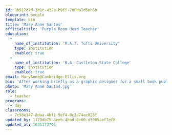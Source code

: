 ```yaml
---
id: 9b517d7d-3b1c-432e-b9f9-700da7d5eb6b
blueprint: people
template: bio
title: 'Mary Anne Santos'
officialtitle: 'Purple Room Head Teacher'
education:
  -
    name_of_institution: 'M.A.T. Tufts University'
    type: institution
    enabled: true
  -
    name_of_institution: 'B.A. Castleton State College'
    type: institution
    enabled: true
email: MaryAnne@Cambridge-Ellis.org
bio: 'After working briefly as a graphic designer for a small book publisher, I returned to school in order to live out my dream as an educator of young children. I’m passionate about fostering relationships in the Cambridge Ellis community and creating warm, nurturing environments for children to explore and connect with each day. In my spare time, I enjoy traveling with my family, and exploring the beauty of New England.'
photo: 'Mary Anne Santos.jpg'
role:
  - teacher
programs:
  - day
classrooms:
  - 7c58e147-8daa-4bf1-9ef4-0c2d74ac028f
updated_by: 1179db75-8eeb-4bad-8e60-d5005aef7ef8
updated_at: 1635173796
---
```

